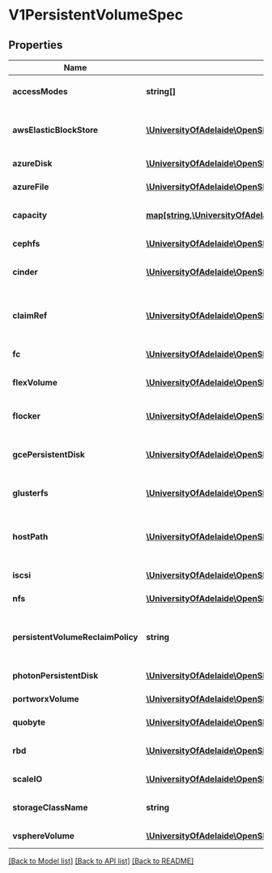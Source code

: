 # V1PersistentVolumeSpec

## Properties
Name | Type | Description | Notes
------------ | ------------- | ------------- | -------------
**accessModes** | **string[]** | AccessModes contains all ways the volume can be mounted. More info: http://kubernetes.io/docs/user-guide/persistent-volumes#access-modes | [optional] 
**awsElasticBlockStore** | [**\UniversityOfAdelaide\OpenShift\Model\V1AWSElasticBlockStoreVolumeSource**](V1AWSElasticBlockStoreVolumeSource.md) | AWSElasticBlockStore represents an AWS Disk resource that is attached to a kubelet&#39;s host machine and then exposed to the pod. More info: http://kubernetes.io/docs/user-guide/volumes#awselasticblockstore | [optional] 
**azureDisk** | [**\UniversityOfAdelaide\OpenShift\Model\V1AzureDiskVolumeSource**](V1AzureDiskVolumeSource.md) | AzureDisk represents an Azure Data Disk mount on the host and bind mount to the pod. | [optional] 
**azureFile** | [**\UniversityOfAdelaide\OpenShift\Model\V1AzureFileVolumeSource**](V1AzureFileVolumeSource.md) | AzureFile represents an Azure File Service mount on the host and bind mount to the pod. | [optional] 
**capacity** | [**map[string,\UniversityOfAdelaide\OpenShift\Model\ResourceQuantity]**](ResourceQuantity.md) | A description of the persistent volume&#39;s resources and capacity. More info: http://kubernetes.io/docs/user-guide/persistent-volumes#capacity | [optional] 
**cephfs** | [**\UniversityOfAdelaide\OpenShift\Model\V1CephFSVolumeSource**](V1CephFSVolumeSource.md) | CephFS represents a Ceph FS mount on the host that shares a pod&#39;s lifetime | [optional] 
**cinder** | [**\UniversityOfAdelaide\OpenShift\Model\V1CinderVolumeSource**](V1CinderVolumeSource.md) | Cinder represents a cinder volume attached and mounted on kubelets host machine More info: http://releases.k8s.io/HEAD/examples/mysql-cinder-pd/README.md | [optional] 
**claimRef** | [**\UniversityOfAdelaide\OpenShift\Model\V1ObjectReference**](V1ObjectReference.md) | ClaimRef is part of a bi-directional binding between PersistentVolume and PersistentVolumeClaim. Expected to be non-nil when bound. claim.VolumeName is the authoritative bind between PV and PVC. More info: http://kubernetes.io/docs/user-guide/persistent-volumes#binding | [optional] 
**fc** | [**\UniversityOfAdelaide\OpenShift\Model\V1FCVolumeSource**](V1FCVolumeSource.md) | FC represents a Fibre Channel resource that is attached to a kubelet&#39;s host machine and then exposed to the pod. | [optional] 
**flexVolume** | [**\UniversityOfAdelaide\OpenShift\Model\V1FlexVolumeSource**](V1FlexVolumeSource.md) | FlexVolume represents a generic volume resource that is provisioned/attached using an exec based plugin. This is an alpha feature and may change in future. | [optional] 
**flocker** | [**\UniversityOfAdelaide\OpenShift\Model\V1FlockerVolumeSource**](V1FlockerVolumeSource.md) | Flocker represents a Flocker volume attached to a kubelet&#39;s host machine and exposed to the pod for its usage. This depends on the Flocker control service being running | [optional] 
**gcePersistentDisk** | [**\UniversityOfAdelaide\OpenShift\Model\V1GCEPersistentDiskVolumeSource**](V1GCEPersistentDiskVolumeSource.md) | GCEPersistentDisk represents a GCE Disk resource that is attached to a kubelet&#39;s host machine and then exposed to the pod. Provisioned by an admin. More info: http://kubernetes.io/docs/user-guide/volumes#gcepersistentdisk | [optional] 
**glusterfs** | [**\UniversityOfAdelaide\OpenShift\Model\V1GlusterfsVolumeSource**](V1GlusterfsVolumeSource.md) | Glusterfs represents a Glusterfs volume that is attached to a host and exposed to the pod. Provisioned by an admin. More info: http://releases.k8s.io/HEAD/examples/volumes/glusterfs/README.md | [optional] 
**hostPath** | [**\UniversityOfAdelaide\OpenShift\Model\V1HostPathVolumeSource**](V1HostPathVolumeSource.md) | HostPath represents a directory on the host. Provisioned by a developer or tester. This is useful for single-node development and testing only! On-host storage is not supported in any way and WILL NOT WORK in a multi-node cluster. More info: http://kubernetes.io/docs/user-guide/volumes#hostpath | [optional] 
**iscsi** | [**\UniversityOfAdelaide\OpenShift\Model\V1ISCSIVolumeSource**](V1ISCSIVolumeSource.md) | ISCSI represents an ISCSI Disk resource that is attached to a kubelet&#39;s host machine and then exposed to the pod. Provisioned by an admin. | [optional] 
**nfs** | [**\UniversityOfAdelaide\OpenShift\Model\V1NFSVolumeSource**](V1NFSVolumeSource.md) | NFS represents an NFS mount on the host. Provisioned by an admin. More info: http://kubernetes.io/docs/user-guide/volumes#nfs | [optional] 
**persistentVolumeReclaimPolicy** | **string** | What happens to a persistent volume when released from its claim. Valid options are Retain (default) and Recycle. Recycling must be supported by the volume plugin underlying this persistent volume. More info: http://kubernetes.io/docs/user-guide/persistent-volumes#recycling-policy | [optional] 
**photonPersistentDisk** | [**\UniversityOfAdelaide\OpenShift\Model\V1PhotonPersistentDiskVolumeSource**](V1PhotonPersistentDiskVolumeSource.md) | PhotonPersistentDisk represents a PhotonController persistent disk attached and mounted on kubelets host machine | [optional] 
**portworxVolume** | [**\UniversityOfAdelaide\OpenShift\Model\V1PortworxVolumeSource**](V1PortworxVolumeSource.md) | PortworxVolume represents a portworx volume attached and mounted on kubelets host machine | [optional] 
**quobyte** | [**\UniversityOfAdelaide\OpenShift\Model\V1QuobyteVolumeSource**](V1QuobyteVolumeSource.md) | Quobyte represents a Quobyte mount on the host that shares a pod&#39;s lifetime | [optional] 
**rbd** | [**\UniversityOfAdelaide\OpenShift\Model\V1RBDVolumeSource**](V1RBDVolumeSource.md) | RBD represents a Rados Block Device mount on the host that shares a pod&#39;s lifetime. More info: http://releases.k8s.io/HEAD/examples/volumes/rbd/README.md | [optional] 
**scaleIO** | [**\UniversityOfAdelaide\OpenShift\Model\V1ScaleIOVolumeSource**](V1ScaleIOVolumeSource.md) | ScaleIO represents a ScaleIO persistent volume attached and mounted on Kubernetes nodes. | [optional] 
**storageClassName** | **string** | Name of StorageClass to which this persistent volume belongs. Empty value means that this volume does not belong to any StorageClass. | [optional] 
**vsphereVolume** | [**\UniversityOfAdelaide\OpenShift\Model\V1VsphereVirtualDiskVolumeSource**](V1VsphereVirtualDiskVolumeSource.md) | VsphereVolume represents a vSphere volume attached and mounted on kubelets host machine | [optional] 

[[Back to Model list]](../README.md#documentation-for-models) [[Back to API list]](../README.md#documentation-for-api-endpoints) [[Back to README]](../README.md)


